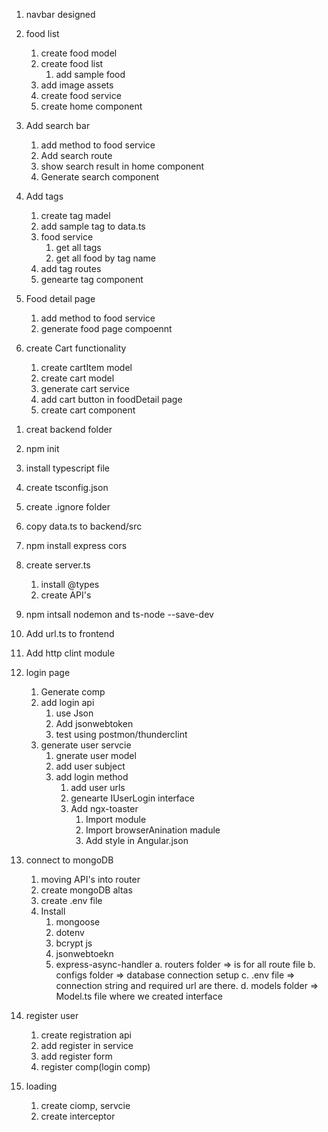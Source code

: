 1. navbar designed
2. food list
    1. create food model
    2. create food list
        1. add sample food
    3. add image assets
    4. create food service
    5. create home component

3. Add search bar
    1. add method to food service
    2. Add search route
    3. show search result in home component
    4. Generate search component

4. Add tags
    1. create tag madel
    2. add sample tag to data.ts
    3. food service
        1. get all tags
        2. get all food by tag name
    4. add tag routes
    5. genearte tag component

5. Food detail page
    1. add method to food service
    2. generate food page compoennt

6. create Cart functionality
    1. create cartItem model
    2. create cart model
    3. generate cart service
    4. add cart button in foodDetail page
    5. create cart component


<!-- Creating backend -->
1. creat backend folder
2. npm init
3. install typescript file
4. create tsconfig.json
5. create .ignore folder
6. copy data.ts to backend/src
7. npm install express cors
8. create server.ts
    1. install @types
    2. create API's
9. npm intsall nodemon and ts-node --save-dev
10. Add url.ts to frontend
11. Add http clint module

12. login page
    1. Generate comp
    2. add login api
        1. use Json
        2. Add jsonwebtoken
        3. test using postmon/thunderclint
    3. generate user servcie
        1. gnerate user model
        2. add user subject
        3. add login method
            1. add user urls
            2. genearte IUserLogin interface
            3. Add ngx-toaster
                1. Import module
                2. Import browserAnination madule
                4. Add style in Angular.json

13. connect to mongoDB
    1. moving API's into router
    2. create mongoDB altas
    3. create .env file
    4. Install
        1. mongoose
        2. dotenv
        3. bcrypt js
        4. jsonwebtoekn
        5. express-async-handler
    a. routers folder => is for all route file
    b. configs folder => database connection setup
    c. .env file => connection string and required url are there.
    d. models folder => Model.ts file where we created interface

14. register user
    1. create registration api
    2. add register in service
    3. add register form
    4. register comp(login comp)

15. loading
    1. create ciomp, servcie
    2. create interceptor






